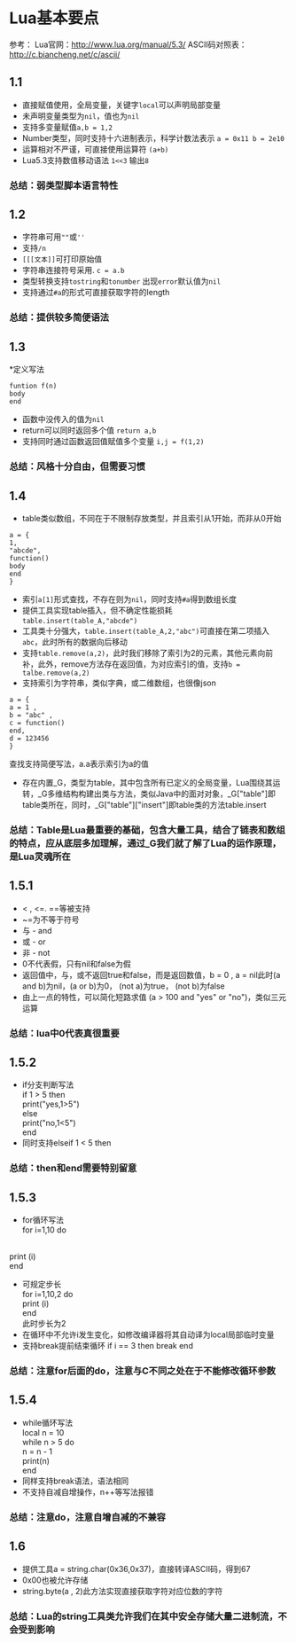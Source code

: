 # Lua基本要点
参考：
Lua官网：http://www.lua.org/manual/5.3/
ASCII码对照表：http://c.biancheng.net/c/ascii/

## 1.1
* 直接赋值使用，全局变量，关键字` local `可以声明局部变量
* 未声明变量类型为` nil `，值也为` nil `
* 支持多变量赋值` a,b = 1,2 `
* Number类型，同时支持十六进制表示，科学计数法表示 ` a = 0x11 b = 2e10 `
* 运算相对不严谨，可直接使用运算符 ` (a+b) `
* Lua5.3支持数值移动语法 ` 1<<3 ` 输出` 8 `
### 总结：弱类型脚本语言特性

## 1.2
* 字符串可用` "" `或` '' `
* 支持` /n `
* ` [[[文本]] `可打印原始值
* 字符串连接符号采用. ` c = a.b `
* 类型转换支持` tostring `和` tonumber ` 出现` error `默认值为` nil `
* 支持通过` #a `的形式可直接获取字符的length
### 总结：提供较多简便语法

## 1.3
*定义写法
```
funtion f(n)
body
end
```
* 函数中没传入的值为` nil `
* return可以同时返回多个值 ` return a,b `
* 支持同时通过函数返回值赋值多个变量 ` i,j = f(1,2) `
### 总结：风格十分自由，但需要习惯

## 1.4
* table类似数组，不同在于不限制存放类型，并且索引从1开始，而非从0开始
```
a = {
1,
"abcde",
function()
body
end
}
```
* 索引` a[1] `形式查找，不存在则为` nil `，同时支持` #a `得到数组长度
* 提供工具实现table插入，但不确定性能损耗 ` table.insert(table_A,"abcde") `
* 工具类十分强大，` table.insert(table_A,2,"abc") `可直接在第二项插入` abc `，此时所有的数据向后移动
* 支持` table.remove(a,2) `，此时我们移除了索引为2的元素，其他元素向前补，此外，remove方法存在返回值，为对应索引的值，支持` b = talbe.remove(a,2) `
* 支持索引为字符串，类似字典，或二维数组，也很像json
```
a = {
a = 1 , 
b = "abc" , 
c = function()
end,
d = 123456
}
```
查找支持简便写法，a.a表示索引为a的值
* 存在内置_G，类型为table，其中包含所有已定义的全局变量，Lua围绕其运转，_G多维结构构建出类与方法，类似Java中的面对对象，_G["table"]即table类所在，同时，_G["table"]["insert"]即table类的方法table.insert
### 总结：Table是Lua最重要的基础，包含大量工具，结合了链表和数组的特点，应从底层多加理解，通过_G我们就了解了Lua的运作原理，是Lua灵魂所在

## 1.5.1
* < , <=. ==等被支持
* ~=为不等于符号
* 与 - and
* 或 - or
* 非 - not
* 0不代表假，只有nil和false为假
* 返回值中，与，或不返回true和false，而是返回数值，b = 0 , a = nil此时(a and b)为nil，(a or b)为0， (not a)为true， (not b)为false
* 由上一点的特性，可以简化短路求值 (a > 100 and "yes" or "no")，类似三元运算
### 总结：lua中0代表真很重要

## 1.5.2
* if分支判断写法<br>if 1 > 5 then
<br>print("yes,1>5")
<br>else 
<br>print("no,1<5")
<br>end
* 同时支持elseif 1 < 5 then
### 总结：then和end需要特别留意

## 1.5.3
* for循环写法<br>for i=1,10 do

<br>print (i)
<br>end
* 可规定步长<br>for i=1,10,2 do
<br>print (i)
<br>end
<br>此时步长为2
* 在循环中不允许i发生变化，如修改编译器将其自动译为local局部临时变量
* 支持break提前结束循环 if i == 3 then break end 
### 总结：注意for后面的do，注意与C不同之处在于不能修改循环参数

## 1.5.4
* while循环写法 <br>local n = 10
<br>while n > 5 do
<br> n = n - 1
<br>print(n)
<br>end
* 同样支持break语法，语法相同
* 不支持自减自增操作，n++等写法报错
### 总结：注意do，注意自增自减的不兼容

## 1.6
* 提供工具a = string.char(0x36,0x37)，直接转译ASCII码，得到67
* 0x00也被允许存储
* string.byte(a , 2)此方法实现直接获取字符对应位数的字符
### 总结：Lua的string工具类允许我们在其中安全存储大量二进制流，不会受到影响

  



